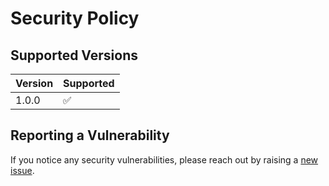 # Security Policy

## Supported Versions

| Version | Supported          |
| ------- | ------------------ |
| 1.0.0   | :white_check_mark: |

## Reporting a Vulnerability

If you notice any security vulnerabilities, please reach out by raising a [new issue](https://github.com/zillow/compliant-real-estate-chatbot/issues/new).

